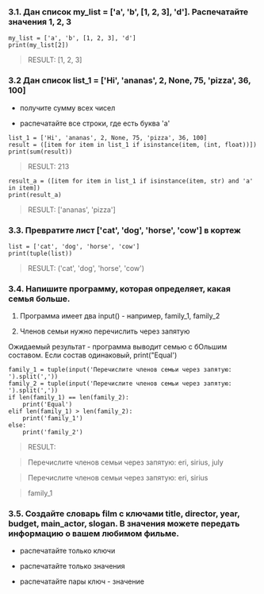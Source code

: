### 3.1. Дан список my_list = ['a', 'b', [1, 2, 3], 'd']. Распечатайте значения 1, 2, 3

```
my_list = ['a', 'b', [1, 2, 3], 'd']
print(my_list[2])
```
> RESULT: [1, 2, 3]

### 3.2 Дан список list_1 = ['Hi', 'ananas', 2, None, 75, 'pizza', 36, 100]

- получите сумму всех чисел
 
- распечатайте все строки, где есть буква 'a'
```
list_1 = ['Hi', 'ananas', 2, None, 75, 'pizza', 36, 100]
result = ([item for item in list_1 if isinstance(item, (int, float))])
print(sum(result))
```
> RESULT: 213
```
result_a = ([item for item in list_1 if isinstance(item, str) and 'a' in item])
print(result_a)
```
> RESULT: ['ananas', 'pizza']

### 3.3. Превратите лист ['cat', 'dog', 'horse', 'cow'] в кортеж
```
list = ['cat', 'dog', 'horse', 'cow']
print(tuple(list))
```
> RESULT: ('cat', 'dog', 'horse', 'cow')

### 3.4. Напишите программу, которая определяет, какая семья больше.

1) Программа имеет два input() - например, family_1, family_2

2) Членов семьи нужно перечислить через запятую

Ожидаемый результат - программа выводит семью с бОльшим составом. Если состав одинаковый, print("Equal')

```
family_1 = tuple(input('Перечислите членов семьи через запятую: ').split(','))
family_2 = tuple(input('Перечислите членов семьи через запятую: ').split(','))
if len(family_1) == len(family_2):
    print('Equal')
elif len(family_1) > len(family_2):
    print('family_1')
else:
    print('family_2')
```
> RESULT: 

>Перечислите членов семьи через запятую: eri, sirius, july

>Перечислите членов семьи через запятую: eri, sirius

>family_1

### 3.5. Создайте словарь film c ключами title, director, year, budget, main_actor, slogan. В значения можете передать информацию о вашем любимом фильме.
 - распечатайте только ключи
 
 - распечатайте только значения
 
 - распечатайте пары ключ - значение









